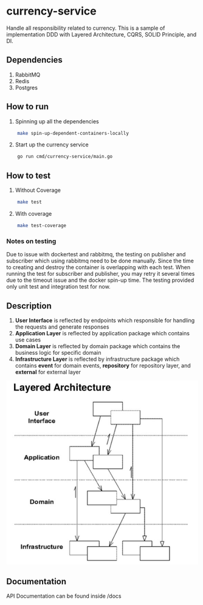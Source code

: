 # currency-service
Handle all responsibility related to currency. This is a sample of implementation DDD with Layered Architecture, CQRS, SOLID Principle, and DI. 

## Dependencies
1. RabbitMQ
2. Redis
3. Postgres

## How to run
1. Spinning up all the dependencies
```bash
    make spin-up-dependent-containers-locally
```
2. Start up the currency service
```bash
    go run cmd/currency-service/main.go
```

## How to test
1. Without Coverage
```bash
    make test
```
2. With coverage
```bash
    make test-coverage
```

### Notes on testing
Due to issue with dockertest and rabbitmq, the testing on publisher and subscriber which using rabbitmq need to be done manually. Since the time to creating and destroy the container is overlapping with each test. When running the test for subscriber and publisher, you may retry it several times due to the timeout issue and the docker spin-up time.
The testing provided only unit test and integration test for now.

## Description
1. **User Interface** is reflected by endpoints which responsible for handling the requests and generate responses
2. **Application Layer** is reflected by application package which contains use cases
3. **Domain Layer** is reflected by domain package which contains the business logic for specific domain
4. **Infrastructure Layer** is reflected by infrastructure package which contains **event** for domain events, **repository** for repository layer, and **external** for external layer

![Layered Architecture - Eric Evans, 2003](https://github.com/angryronald/currency-service/blob/main/docs/DDD-Layered-Architecture.jpg)

## Documentation
API Documentation can be found inside /docs
